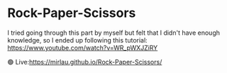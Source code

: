 # Rock-Paper-Scissors

I tried going through this part by myself but felt that I didn't have enough knowledge, so I ended up following this tutorial: https://www.youtube.com/watch?v=WR_pWXJZiRY

🟢 Live:https://mirlau.github.io/Rock-Paper-Scissors/
